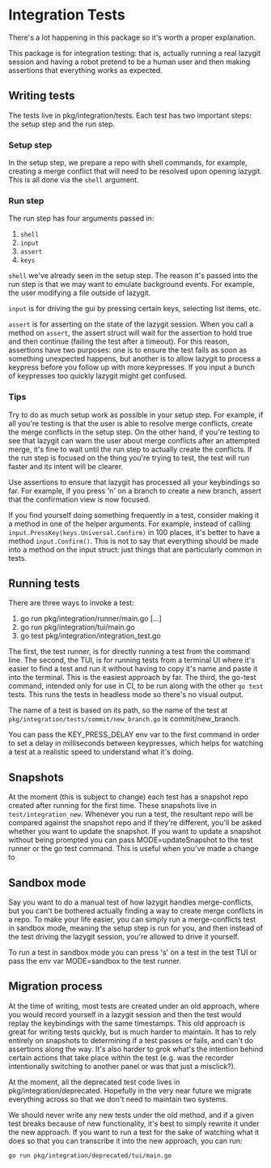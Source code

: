# Integration Tests

There's a lot happening in this package so it's worth a proper explanation.

This package is for integration testing: that is, actually running a real lazygit session and having a robot pretend to be a human user and then making assertions that everything works as expected.

## Writing tests

The tests live in pkg/integration/tests. Each test has two important steps: the setup step and the run step.

### Setup step

In the setup step, we prepare a repo with shell commands, for example, creating a merge conflict that will need to be resolved upon opening lazygit. This is all done via the `shell` argument.

### Run step

The run step has four arguments passed in:

1. `shell`
2. `input`
3. `assert`
4. `keys`

`shell` we've already seen in the setup step. The reason it's passed into the run step is that we may want to emulate background events. For example, the user modifying a file outside of lazygit.

`input` is for driving the gui by pressing certain keys, selecting list items, etc.

`assert` is for asserting on the state of the lazygit session. When you call a method on `assert`, the assert struct will wait for the assertion to hold true and then continue (failing the test after a timeout). For this reason, assertions have two purposes: one is to ensure the test fails as soon as something unexpected happens, but another is to allow lazygit to process a keypress before you follow up with more keypresses. If you input a bunch of keypresses too quickly lazygit might get confused.

### Tips

Try to do as much setup work as possible in your setup step. For example, if all you're testing is that the user is able to resolve merge conflicts, create the merge conflicts in the setup step. On the other hand, if you're testing to see that lazygit can warn the user about merge conflicts after an attempted merge, it's fine to wait until the run step to actually create the conflicts. If the run step is focused on the thing you're trying to test, the test will run faster and its intent will be clearer.

Use assertions to ensure that lazygit has processed all your keybindings so far. For example, if you press 'n' on a branch to create a new branch, assert that the confirmation view is now focused.

If you find yourself doing something frequently in a test, consider making it a method in one of the helper arguments. For example, instead of calling `input.PressKey(keys.Universal.Confirm)` in 100 places, it's better to have a method `input.Confirm()`. This is not to say that everything should be made into a method on the input struct: just things that are particularly common in tests.

## Running tests

There are three ways to invoke a test:

1. go run pkg/integration/runner/main.go [<testname>...]
2. go run pkg/integration/tui/main.go
3. go test pkg/integration/integration_test.go

The first, the test runner, is for directly running a test from the command line.
The second, the TUI, is for running tests from a terminal UI where it's easier to find a test and run it without having to copy it's name and paste it into the terminal. This is the easiest approach by far.
The third, the go-test command, intended only for use in CI, to be run along with the other `go test` tests. This runs the tests in headless mode so there's no visual output.

The name of a test is based on its path, so the name of the test at `pkg/integration/tests/commit/new_branch.go` is commit/new_branch.

You can pass the KEY_PRESS_DELAY env var to the first command in order to set a delay in milliseconds between keypresses, which helps for watching a test at a realistic speed to understand what it's doing.

## Snapshots

At the moment (this is subject to change) each test has a snapshot repo created after running for the first time. These snapshots live in `test/integration_new`. Whenever you run a test, the resultant repo will be compared against the snapshot repo and if they're different, you'll be asked whether you want to update the snapshot. If you want to update a snapshot without being prompted you can pass MODE=updateSnapshot to the test runner or the go test command. This is useful when you've made a change to

## Sandbox mode

Say you want to do a manual test of how lazygit handles merge-conflicts, but you can't be bothered actually finding a way to create merge conflicts in a repo. To make your life easier, you can simply run a merge-conflicts test in sandbox mode, meaning the setup step is run for you, and then instead of the test driving the lazygit session, you're allowed to drive it yourself.

To run a test in sandbox mode you can press 's' on a test in the test TUI or pass the env var MODE=sandbox to the test runner.

## Migration process

At the time of writing, most tests are created under an old approach, where you would record yourself in a lazygit session and then the test would replay the keybindings with the same timestamps. This old approach is great for writing tests quickly, but is much harder to maintain. It has to rely entirely on snapshots to determining if a test passes or fails, and can't do assertions along the way. It's also harder to grok what's the intention behind certain actions that take place within the test (e.g. was the recorder intentionally switching to another panel or was that just a misclick?).

At the moment, all the deprecated test code lives in pkg/integration/deprecated. Hopefully in the very near future we migrate everything across so that we don't need to maintain two systems.

We should never write any new tests under the old method, and if a given test breaks because of new functionality, it's best to simply rewrite it under the new approach. If you want to run a test for the sake of watching what it does so that you can transcribe it into the new approach, you can run:

```
go run pkg/integration/deprecated/tui/main.go
```
